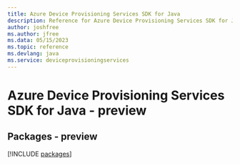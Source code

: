 ```yaml
---
title: Azure Device Provisioning Services SDK for Java
description: Reference for Azure Device Provisioning Services SDK for Java
author: joshfree
ms.author: jfree
ms.data: 05/15/2023
ms.topic: reference
ms.devlang: java
ms.service: deviceprovisioningservices
---
```

# Azure Device Provisioning Services SDK for Java - preview
## Packages - preview
[!INCLUDE [packages](device-provisioning-services-index.md)]